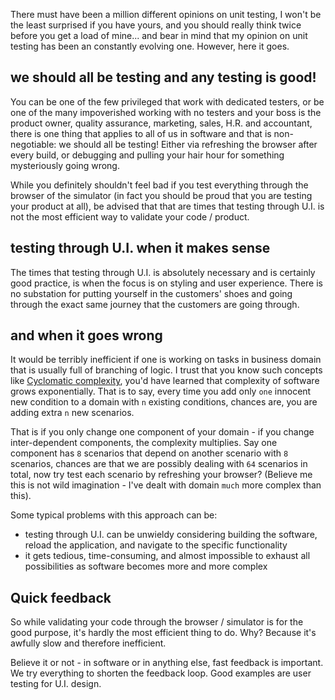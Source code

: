 There must have been a million different opinions on unit testing, I won't be the least surprised if you have yours, and you should really think twice before you get a load of mine... and bear in mind that my opinion on unit testing has been an constantly evolving one. However, here it goes.

## we should all be testing and any testing is good!

You can be one of the few privileged that work with dedicated testers, or be one of the many impoverished working with no testers and your boss is the product owner, quality assurance, marketing, sales, H.R. and accountant, there is one thing that applies to all of us in software and that is non-negotiable: we should all be testing! Either via refreshing the browser after every build, or debugging and pulling your hair hour for something mysteriously going wrong.

While you definitely shouldn't feel bad if you test everything through the browser of the simulator (in fact you should be proud that you are testing your product at all), be advised that that are times that testing through U.I. is not the most efficient way to validate your code / product.

## testing through U.I. when it makes sense

The times that testing through U.I. is absolutely necessary and is certainly good practice, is when the focus is on styling and user experience. There is no substation for putting yourself in the customers' shoes and going through the exact same journey that the customers are going through.

## and when it goes wrong

It would be terribly inefficient if one is working on tasks in business domain that is usually full of branching of logic. I trust that you know such concepts like [Cyclomatic complexity](https://en.wikipedia.org/wiki/Cyclomatic_complexity), you'd have learned that complexity of software grows exponentially. That is to say, every time you add only ``one`` innocent new condition to a domain with ``n`` existing conditions, chances are, you are adding extra ``n`` new scenarios.

That is if you only change one component of your domain - if you change inter-dependent components, the complexity multiplies. Say one component has ``8`` scenarios that depend on another scenario with ``8`` scenarios, chances are that we are possibly dealing with ``64`` scenarios in total, now try test each scenario by refreshing your browser? (Believe me this is not wild imagination - I've dealt with domain ``much`` more complex than this).

Some typical problems with this approach can be:

* testing through U.I. can be unwieldy considering building the software, reload the application, and navigate to the specific functionality
* it gets tedious, time-consuming, and almost impossible to exhaust all possibilities as software becomes more and more complex

## Quick feedback

So while validating your code through the browser / simulator is for the good purpose, it's hardly the most efficient thing to do. Why? Because it's awfully slow and therefore inefficient.

Believe it or not - in software or in anything else, fast feedback is important. We try everything to shorten the feedback loop. Good examples are user testing for U.I. design.
